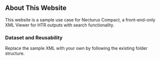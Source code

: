## About This Website

This website is a sample use case for Necturus Compact, a front-end-only XML Viewer for HTR outputs with search functionality.

### Dataset and Reusability

Replace the sample XML with your own by following the existing folder structure.  

